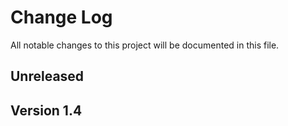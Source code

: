 # Change Log
All notable changes to this project will be documented in this file.

## Unreleased


## Version 1.4

